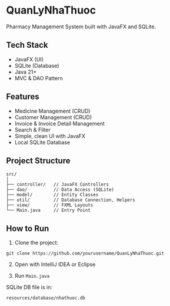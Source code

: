 
# QuanLyNhaThuoc

Pharmacy Management System built with JavaFX and SQLite.

## Tech Stack
- JavaFX (UI)
- SQLite (Database)
- Java 21+
- MVC & DAO Pattern

## Features
- Medicine Management (CRUD)
- Customer Management (CRUD)
- Invoice & Invoice Detail Management
- Search & Filter
- Simple, clean UI with JavaFX
- Local SQLite Database

## Project Structure
```
src/
│
├── controller/   // JavaFX Controllers
├── dao/          // Data Access (SQLite)
├── model/        // Entity Classes
├── util/         // Database Connection, Helpers
├── view/         // FXML Layouts
└── Main.java     // Entry Point
```

## How to Run
1. Clone the project:
```
git clone https://github.com/yourusername/QuanLyNhaThuoc.git
```

2. Open with IntelliJ IDEA or Eclipse

3. Run `Main.java`

SQLite DB file is in:
```
resources/database/nhathuoc.db
```


